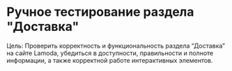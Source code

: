 # Ручное тестирование раздела "Доставка"
Цель: Проверить корректность и функциональность раздела “Доставка” на сайте Lamoda, убедиться в доступности, правильности и полноте информации, а также корректной работе интерактивных элементов.
